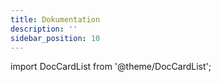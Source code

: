 ```yaml
---
title: Dokumentation
description: ''
sidebar_position: 10
---
```


import DocCardList from '@theme/DocCardList';

<DocCardList />